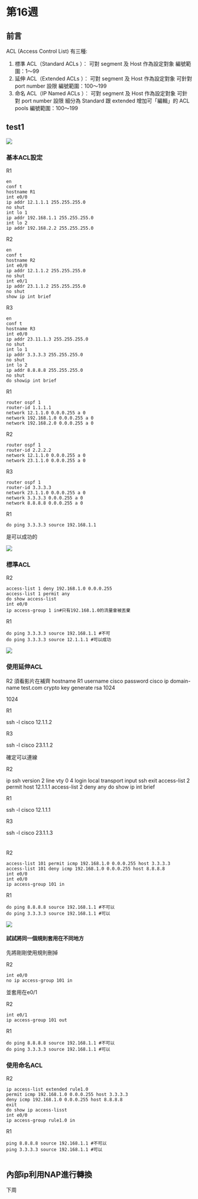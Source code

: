 # 第16週

## 前言

ACL (Access Control List) 有三種:

1. 標準 ACL（Standard ACLs ）：
    可對 segment 及 Host 作為設定對象
    編號範圍：1～99
2. 延伸 ACL（Extended ACLs ）：
    可對 segment 及 Host 作為設定對象
    可針對 port number 設限
    編號範圍：100～199
3. 命名 ACL（IP Named ACLs ）：
    可對 segment 及 Host 作為設定對象
    可針對 port number 設限
    細分為 Standard 跟 extended
    增加可「編輯」的 ACL pools
    編號範圍：100～199


## test1 

<img src=".\pic\2022-12-20test1origin.png">

### 基本ACL設定

R1

    en
    conf t
    hostname R1
    int e0/0
    ip addr 12.1.1.1 255.255.255.0
    no shut
    int lo 1
    ip addr 192.168.1.1 255.255.255.0
    int lo 2
    ip addr 192.168.2.2 255.255.255.0

R2

    en
    conf t
    hostname R2
    int e0/0
    ip addr 12.1.1.2 255.255.255.0 
    no shut
    int e0/1
    ip addr 23.1.1.2 255.255.255.0
    no shut
    show ip int brief

R3

    en
    conf t
    hostname R3
    int e0/0
    ip addr 23.11.1.3 255.255.255.0
    no shut
    int lo 1
    ip addr 3.3.3.3 255.255.255.0
    no shut 
    int lo 2
    ip addr 8.8.8.8 255.255.255.0
    no shut
    do showip int brief

R1

    router ospf 1
    router-id 1.1.1.1
    network 12.1.1.0 0.0.0.255 a 0
    network 192.168.1.0 0.0.0.255 a 0
    network 192.168.2.0 0.0.0.255 a 0

R2

    router ospf 1
    router-id 2.2.2.2
    network 12.1.1.0 0.0.0.255 a 0
    network 23.1.1.0 0.0.0.255 a 0

R3

    router ospf 1
    router-id 3.3.3.3
    network 23.1.1.0 0.0.0.255 a 0
    network 3.3.3.3 0.0.0.255 a 0
    network 8.8.8.8 0.0.0.255 a 0

R1

    do ping 3.3.3.3 source 192.168.1.1

是可以成功的

<img src=".\pic\2022-12-20test1result1.png">

### 標準ACL

R2

    access-list 1 deny 192.168.1.0 0.0.0.255
    access-list 1 permit any
    do show access-list
    int e0/0
    ip access-group 1 in#只有192.168.1.0的流量會被丟棄

R1

    do ping 3.3.3.3 source 192.168.1.1 #不可
    do ping 3.3.3.3 source 12.1.1.1 #可以成功

<img src=".\pic\2022-12-20test1standresult2.png">

### 使用延伸ACL

R2
須看影片在補齊
hostname R1
username cisco password cisco
ip domain-name test.com
crypto key generate rsa 
1024


1024

R1

ssh -l cisco 12.1.1.2

R3

ssh -l cisco 23.1.1.2

確定可以連線

R2

ip ssh version 2
line vty 0 4
login local
transport input ssh
exit
access-list 2 permit host 12.1.1.1
access-list 2 deny any
do show ip int brief


R1

ssh -l cisco 12.1.1.1 

R3

ssh -l cisco 23.1.1.3

<img src="">

###

R2

    access-list 101 permit icmp 192.168.1.0 0.0.0.255 host 3.3.3.3
    access-list 101 deny icmp 192.168.1.0 0.0.0.255 host 8.8.8.8
    int e0/0
    int e0/0
    ip access-group 101 in

R1

    do ping 8.8.8.8 source 192.168.1.1 #不可以
    do ping 3.3.3.3 source 192.168.1.1 #可以

<img src=".\pic\2022-12-20test1icmpresult4.png">

#### 試試將同一個規則套用在不同地方

先將剛剛使用規則刪掉

R2

    int e0/0
    no ip access-group 101 in

並套用在e0/1

R2

    int e0/1
    ip access-group 101 out

R1

    do ping 8.8.8.8 source 192.168.1.1 #不可以
    do ping 3.3.3.3 source 192.168.1.1 #可以

### 使用命名ACL

R2
 
    ip access-list extended rule1.0
    permit icmp 192.168.1.0 0.0.0.255 host 3.3.3.3
    deny icmp 192.168.1.0 0.0.0.255 host 8.8.8.8
    exit
    do show ip access-lisst
    int e0/0
    ip access-group rule1.0 in

R1

    ping 8.8.8.8 source 192.168.1.1 #不可以
    ping 3.3.3.3 source 192.168.1.1 #可以

<img src="">


## 內部ip利用NAP進行轉換

下周

